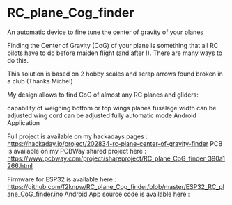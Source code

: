 # RC_plane_Cog_finder
An automatic device to fine tune the center of gravity of your planes

Finding the Center of Gravity (CoG) of your plane is something that all RC pilots have to do before maiden flight (and after !).
There are many ways to do this.


This solution is based on 2 hobby scales and scrap arrows found broken in a club (Thanks Michel)

My design allows to find CoG of almost any RC planes and gliders:

capability of weighing bottom or top wings planes
fuselage width can be adjusted
wing cord can be adjusted
fully automatic mode
Android Application

Full project is available on my hackadays pages : https://hackaday.io/project/202834-rc-plane-center-of-gravity-finder
PCB is available on my PCBWay shared project here : https://www.pcbway.com/project/shareproject/RC_plane_CoG_finder_390a1266.html

Firmware for ESP32 is available here : https://github.com/f2knpw/RC_plane_Cog_finder/blob/master/ESP32_RC_plane_CoG_finder.ino
Android App source code is available here : 
